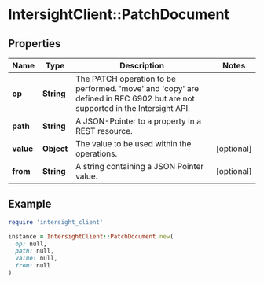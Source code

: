 # IntersightClient::PatchDocument

## Properties

| Name | Type | Description | Notes |
| ---- | ---- | ----------- | ----- |
| **op** | **String** | The PATCH operation to be performed. &#39;move&#39; and &#39;copy&#39; are defined in RFC 6902 but are not supported in the Intersight API. |  |
| **path** | **String** | A JSON-Pointer to a property in a REST resource. |  |
| **value** | **Object** | The value to be used within the operations. | [optional] |
| **from** | **String** | A string containing a JSON Pointer value. | [optional] |

## Example

```ruby
require 'intersight_client'

instance = IntersightClient::PatchDocument.new(
  op: null,
  path: null,
  value: null,
  from: null
)
```

